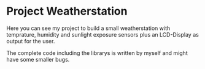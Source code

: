 # Project Weatherstation

Here you can see my project to build a small weatherstation with temprature, humidity and sunlight exposure sensors plus
an LCD-Display as output for the user.

The complete code including the librarys is written by myself and might have some smaller bugs.
